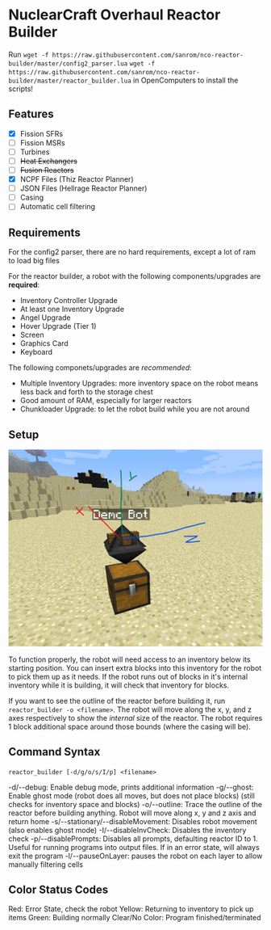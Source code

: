 # NuclearCraft Overhaul Reactor Builder

Run
`wget -f https://raw.githubusercontent.com/sanrom/nco-reactor-builder/master/config2_parser.lua`
`wget -f https://raw.githubusercontent.com/sanrom/nco-reactor-builder/master/reactor_builder.lua`
in OpenComputers to install the scripts!

## Features

- [x] Fission SFRs
- [ ] Fission MSRs
- [ ] Turbines
- [ ] ~~Heat Exchangers~~
- [ ] ~~Fusion Reactors~~
- [x] NCPF Files (Thiz Reactor Planner)
- [ ] JSON Files (Hellrage Reactor Planner)
- [ ] Casing
- [ ] Automatic cell filtering

## Requirements

For the config2 parser, there are no hard requirements, except a lot of ram to load big files

For the reactor builder, a robot with the following components/upgrades are **required**:
- Inventory Controller Upgrade
- At least one Inventory Upgrade
- Angel Upgrade
- Hover Upgrade (Tier 1)
- Screen
- Graphics Card
- Keyboard

The following componets/upgrades are *recommended*:
- Multiple Inventory Upgrades: more inventory space on the robot means less back and forth to the storage chest
- Good amount of RAM, especially for larger reactors
- Chunkloader Upgrade: to let the robot build while you are not around

## Setup

![Demo Bot sitting on top of chest](examples/demobotwithaxes.png)

To function properly, the robot will need access to an inventory below its starting position. You can insert extra blocks into this inventory for the robot to pick them up as it needs. If the robot runs out of blocks in it's internal inventory while it is building, it will check that inventory for blocks.

If you want to see the outline of the reactor before building it, run `reactor_builder -o <filename>`. The robot will move along the x, y, and z axes respectively to show the *internal* size of the reactor. The robot requires 1 block additional space around those bounds (where the casing will be).

## Command Syntax

`reactor_builder [-d/g/o/s/I/p] <filename>`

-d/--debug: Enable debug mode, prints additional information
-g/--ghost: Enable ghost mode (robot does all moves, but does not place blocks) (still checks for inventory space and blocks)
-o/--outline: Trace the outline of the reactor before building anything. Robot will move along x, y and z axis and return home
-s/--stationary/--disableMovement: Disables robot movement (also enables ghost mode)
-I/--disableInvCheck: Disables the inventory check
-p/--disablePrompts: Disables all prompts, defaulting reactor ID to 1. Useful for running programs into output files. If in an error state, will always exit the program
-l/--pauseOnLayer: pauses the robot on each layer to allow manually filtering cells

## Color Status Codes

Red: Error State, check the robot
Yellow: Returning to inventory to pick up items
Green: Building normally
Clear/No Color: Program finished/terminated